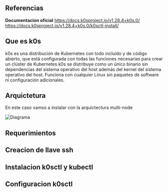 ## Referencias

**Documentacion oficial**
  https://docs.k0sproject.io/v1.28.4+k0s.0/
  https://docs.k0sproject.io/v1.28.4+k0s.0/k0sctl-install/

## Que es k0s

k0s es una distribución de Kubernetes con todo incluido y de código abierto, que está configurada con todas las funciones necesarias para crear un clúster de Kubernetes.k0s se distribuye como un único binario sin dependencias del sistema operativo del host además del kernel del sistema operativo del host. Funciona con cualquier Linux sin paquetes de software ni configuración adicionales.

## Arquictetura

En este caso vamso a instalar con la arquictectura multi-node

![Diagrama]()

## Requerimientos

## Creacion de llave ssh

## Instalacion k0sctl y kubectl

## Configuracion k0sctl

